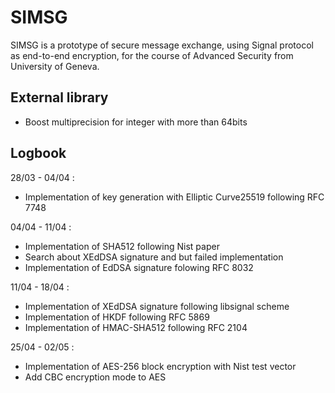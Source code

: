 # SIMSG

SIMSG is a prototype of secure message exchange, using Signal protocol as end-to-end encryption, for the course of Advanced Security from University of Geneva.

## External library

- Boost multiprecision for integer with more than 64bits

## Logbook

28/03 - 04/04 :
- Implementation of key generation with Elliptic Curve25519 following RFC 7748

04/04 - 11/04 :
- Implementation of SHA512 following Nist paper
- Search about XEdDSA signature and but failed implementation
- Implementation of EdDSA signature folowing RFC 8032

11/04 - 18/04 :
- Implementation of XEdDSA signature following libsignal scheme
- Implementation of HKDF following RFC 5869
- Implementation of HMAC-SHA512 following RFC 2104

25/04 - 02/05 :
- Implementation of AES-256 block encryption with Nist test vector
- Add CBC encryption mode to AES